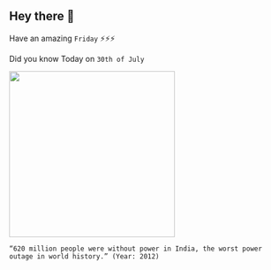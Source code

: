 ## Hey there 👋
Have an amazing `Friday` ⚡⚡⚡

Did you know Today on `30th of July`
 
 [<img src="https://static.dw.com/image/16135323_403.jpg" width="300" />](https://en.wikipedia.org/wiki/2012_India_blackouts#:~:text=The%20blackout%20on%2031%20July,generating%20capacity%20was%20taken%20offline.) 
 ```
“620 million people were without power in India, the worst power outage in world history.” (Year: 2012)
```
